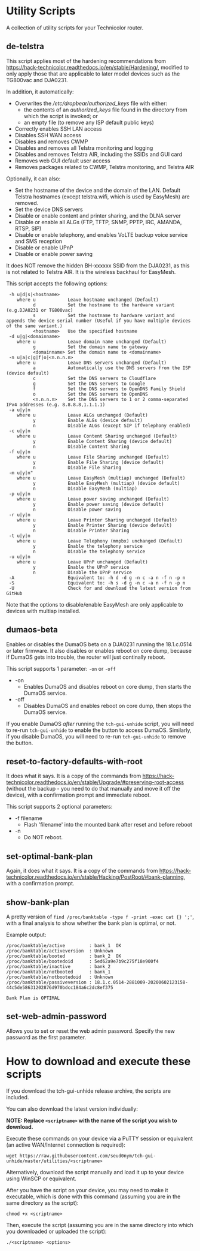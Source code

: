 # Utility Scripts
A collection of utility scripts for your Technicolor router.

## de-telstra
This script applies most of the hardening recommendations from https://hack-technicolor.readthedocs.io/en/stable/Hardening/, modified to only apply those that are applicable to later model devices such as the TG800vac and DJA0231. 

In addition, it automatically:
- Overwrites the */etc/dropbear/authorized_keys* file with either:
    - the contents of an *authorized_keys* file found in the directory from which the script is invoked; or
    - an empty file (to remove any ISP default public keys)
- Correctly enables SSH LAN access
- Disables SSH WAN access
- Disables and removes CWMP
- Disables and removes all Telstra monitoring and logging
- Disables and removes Telstra AIR, including the SSIDs and GUI card
- Removes web GUI default user access
- Removes packages related to CWMP, Telstra monitoring, and Telstra AIR

Optionally, it can also:
- Set the hostname of the device and the domain of the LAN. Default Telstra hostnames (except telstra.wifi, which is used by EasyMesh) are removed.
- Set the device DNS servers
- Disable or enable content and printer sharing, and the DLNA server
- Disable or enable all ALGs (FTP, TFTP, SNMP, PPTP, IRC, AMANDA, RTSP, SIP)
- Disable or enable telephony, and enables VoLTE backup voice service and SMS reception
- Disable or enable UPnP
- Disable or enable power saving

It does NOT remove the hidden BH-xxxxxx SSID from the DJA0231, as this is not related to Telstra AIR. It is the wireless backhaul for EasyMesh.

This script accepts the following options:
```
 -h u|d|s|<hostname>
    where u            Leave hostname unchanged (Default)
          d            Set the hostname to the hardware variant (e.g.DJA0231 or TG800vac)
          s            Set the hostname to hardware variant and appends the device serial number (Useful if you have multiple devices of the same variant.)
          <hostname>   Use the specified hostname
 -d u|g|<domainname>
    where u            Leave domain name unchanged (Default)
          g            Set the domain name to gateway
          <domainname> Set the domain name to <domainname>
 -n u|a|c|g|f|o|<n.n.n.n>
    where u            Leave DNS servers unchanged (Default)
          a            Automatically use the DNS servers from the ISP (device default)
          c            Set the DNS servers to Cloudflare
          g            Set the DNS servers to Google
          f            Set the DNS servers to OpenDNS Family Shield
          o            Set the DNS servers to OpenDNS
          <n.n.n.n>    Set the DNS servers to 1 or 2 comma-separated IPv4 addresses (e.g. 8.8.8.8,1.1.1.1)
 -a u|y|n
    where u            Leave ALGs unchanged (Default)
          y            Enable ALGs (device default)
          n            Disable ALGs (except SIP if telephony enabled)
 -c u|y|n
    where u            Leave Content Sharing unchanged (Default)
          y            Enable Content Sharing (device default)
          n            Disable Content Sharing
 -f u|y|n
    where u            Leave File Sharing unchanged (Default)
          y            Enable File Sharing (device default)
          n            Disable File Sharing
 -m u|y|n"
    where u            Leave EasyMesh (multiap) unchanged (Default)
          y            Enable EasyMesh (multiap) (device default)
          n            Disable EasyMesh (multiap)
 -p u|y|n
    where u            Leave power saving unchanged (Default)
          y            Enable power saving (device default)
          n            Disable power saving
 -r u|y|n
    where u            Leave Printer Sharing unchanged (Default)
          y            Enable Printer Sharing (device default)
          n            Disable Printer Sharing
 -t u|y|n
    where u            Leave Telephony (mmpbx) unchanged (Default)
          y            Enable the telephony service
          n            Disable the telephony service
 -u u|y|n
    where u            Leave UPnP unchanged (Default)
          y            Enable the UPnP service
          n            Disable the UPnP service
 -A                    Equivalent to: -h d -d g -n c -a n -f n -p n
 -S                    Equivalent to: -h s -d g -n c -a n -f n -p n
 -U                    Check for and download the latest version from GitHub
```
Note that the options to disable/enable EasyMesh are only applicable to devices with multiap installed.

## dumaos-beta
Enables or disables the DumaOS beta on a DJA0231 running the 18.1.c.0514 or later firmware. It also disables or enables reboot on core dump, because if DumaOS gets into trouble, the router will just continally reboot.

This script supports 1 parameter: `-on` or `-off`
- -on
    - Enables DumaOS and disables reboot on core dump, then starts the DumaOS service.
- -off
    - Disables DumaOS and enables reboot on core dump, then stops the DumaOS service.

If you enable DumaOS *after* running the `tch-gui-unhide` script, you will need to re-run `tch-gui-unhide` to enable the button to access DumaOS. Similarly, if you disable DumaOS, you will need to re-run `tch-gui-unhide` to remove the button. 

## reset-to-factory-defaults-with-root
It does what it says. It is a copy of the commands from https://hack-technicolor.readthedocs.io/en/stable/Upgrade/#preserving-root-access (without the backup - you need to do that manually and move it off the device), with a confirmation prompt and immediate reboot.

This script supports 2 optional parameters:
- -f filename
    - Flash 'filename' into the mounted bank after reset and before reboot
- -n
    - Do NOT reboot.

## set-optimal-bank-plan
Again, it does what it says. It is a copy of the commands from https://hack-technicolor.readthedocs.io/en/stable/Hacking/PostRoot/#bank-planning, with a confirmation prompt.

## show-bank-plan
A pretty version of `find /proc/banktable -type f -print -exec cat {} ';'`, with a final analysis to show whether the bank plan is optimal, or not.

Example output:
```
/proc/banktable/active         : bank_1  OK
/proc/banktable/activeversion  : Unknown
/proc/banktable/booted         : bank_2  OK
/proc/banktable/bootedoid      : 5ed62a9e7b9c275f18e900f4
/proc/banktable/inactive       : bank_2
/proc/banktable/notbooted      : bank_1
/proc/banktable/notbootedoid   : Unknown
/proc/banktable/passiveversion : 18.1.c.0514-2881009-20200602123158-44c5de58631202876d970bdcc184a6c2dc8ef375

Bank Plan is OPTIMAL
```
## set-web-admin-password
Allows you to set or reset the web admin password. Specify the new password as the first parameter.

# How to download and execute these scripts
If you download the tch-gui-unhide release archive, the scripts are included.

You can also download the latest version individually:

**NOTE: Replace `<scriptname>` with the name of the script you wish to download.**

Execute these commands on your device via a PuTTY session or equivalent (an active WAN/Internet connection is required):
```
wget https://raw.githubusercontent.com/seud0nym/tch-gui-unhide/master/utilities/<scriptname> 
```

Alternatively, download the script manually and load it up to your device using WinSCP or equivalent.

After you have the script on your device, you may need to make it executable, which is done with this command (assuming you are in the same directory as the script):
```
chmod +x <scriptname>
```

Then, execute the script (assuming you are in the same directory into which you downloaded or uploaded the script):
```
./<scriptname> <options>
```
